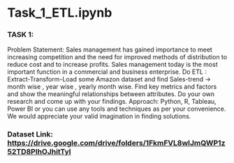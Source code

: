 # Task_1_ETL.ipynb
### TASK 1: 
Problem Statement: Sales management has gained importance to meet increasing competition and the need for improved methods of distribution to reduce cost and to increase profits. Sales management today is the most important function in a commercial and business enterprise. Do ETL : Extract-Transform-Load some Amazon dataset and find Sales-trend -> month wise , year wise , yearly month wise. Find key metrics and factors and show the meaningful relationships between attributes. Do your own research and come up with your findings. Approach: Python, R, Tableau, Power BI or you can use any tools and techniques as per your convenience. We would appreciate your valid imagination in finding solutions. 
### Dataset Link: https://drive.google.com/drive/folders/1FkmFVL8wlJmQWP1z52TD8PlhOJhitTyI
